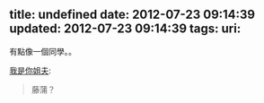 title: undefined
date: 2012-07-23 09:14:39
updated: 2012-07-23 09:14:39
tags: 
uri: 
---

有點像一個同學。。

[我是你姐夫](http://myksdl.diandian.com/post/2012-07-21/40030464174):

> 藤蒲？

<!--![](./images/2012/07/5789465E576B69686553C773C6A67E61.jpeg)-->

<!--![](./images/2012/07/AA1A2F17EB92E48321EB715DE4C87023.jpeg)-->

<!--![](./images/2012/07/99CC23257991E710180D8ABAC5B4EC81.jpeg)-->

<!--![](./images/2012/07/CF8B99FA164613905F36E94618A74E38.jpeg)-->

<!--![](./images/2012/07/EF2B02E61C020BE3EEE530A96C780192.jpeg)-->

<!--![](./images/2012/07/52241F9C3299293E00AD91282D038F34.jpeg)-->

<!--![](./images/2012/07/04CAFF1B14241F8637A22F931AF69932.jpeg)-->

<!--![](./images/2012/07/95351F11A3AA6D33EE1638196A1F2D16.jpeg)-->

<!--![](./images/2012/07/BC2BCF905A647AB137BC10243D93090F.jpeg)-->